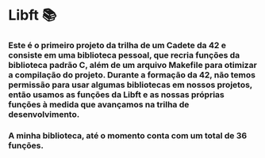 # Libft :books:
### Este é o primeiro projeto da trilha de um Cadete da 42 e consiste em uma biblioteca pessoal, que recria funções da biblioteca padrão C, além de um arquivo Makefile para otimizar a compilação do projeto. Durante a formação da 42, não temos permissão para usar algumas bibliotecas em nossos projetos, então usamos as funções da Libft e as nossas próprias funções à medida que avançamos na trilha de desenvolvimento. 
### A minha biblioteca, até o momento conta com um total de 36 funções.
